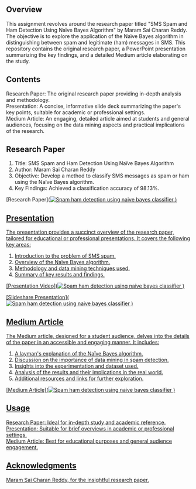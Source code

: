## Overview    
This assignment revolves around the research paper titled "SMS Spam and Ham Detection Using Naïve Bayes Algorithm" by Maram Sai Charan Reddy. The objective is to explore the application of the Naïve Bayes algorithm in distinguishing between spam and legitimate (ham) messages in SMS. This repository contains the original research paper, a PowerPoint presentation summarizing the key findings, and a detailed Medium article elaborating on the study.      

## Contents     
Research Paper: The original research paper providing in-depth analysis and methodology.   
Presentation: A concise, informative slide deck summarizing the paper's key points, suitable for academic or professional settings.    
Medium Article: An engaging, detailed article aimed at students and general audiences, focusing on the data mining aspects and practical implications of the research.    

## Research Paper     
1. Title: SMS Spam and Ham Detection Using Naïve Bayes Algorithm     
2. Author: Maram Sai Charan Reddy    
3. Objective: Develop a method to classify SMS messages as spam or ham using the Naïve Bayes algorithm.    
4. Key Findings: Achieved a classification accuracy of 98.13%.    

[Research Paper](<a target="_blank" href="https://deliverypdf.ssrn.com/delivery.php?ID=974110106091099097024098080093030090122078057047002065122086020091105014018029072096060017121055126111014099102122008120107014041053089019092101115025092110031069110064034002001020064000065030100065091119104120081098093091115001064126117080118118081072&EXT=pdf&INDEX=TRUE
"><img src="https://github-readme-medium-recent-article.vercel.app/medium/@sangramjagtap096/index" alt="Spam ham detection using naive bayes classifier">
)

## Presentation   
The presentation provides a succinct overview of the research paper, tailored for educational or professional presentations. It covers the following key areas:    

1. Introduction to the problem of SMS spam.    
2. Overview of the Naïve Bayes algorithm.     
3. Methodology and data mining techniques used.     
4. Summary of key results and findings.    

[Presentation Video](<a target="_blank" href="https://github.com/sangramjagtap2108/CMPE-255-DM-Assignments/assets/55223872/c223d86d-786a-40aa-bef8-b7a32371a766"><img src="https://github-readme-medium-recent-article.vercel.app/medium/@sangramjagtap096/index" alt="Spam ham detection using naive bayes classifier">
)

[Slideshare Presentation](<a target="_blank" href="https://www.slideshare.net/sangramjagtap096/from-spam-to-ham-sms-detection-via-nave-bayespptx"><img src="https://github-readme-medium-recent-article.vercel.app/medium/@sangramjagtap096/index" alt="Spam ham detection using naive bayes classifier">
)

## Medium Article
The Medium article, designed for a student audience, delves into the details of the paper in an accessible and engaging manner. It includes:
1. A layman's explanation of the Naïve Bayes algorithm.   
2. Discussion on the importance of data mining in spam detection.    
3. Insights into the experimentation and dataset used.    
4. Analysis of the results and their implications in the real world.    
5. Additional resources and links for further exploration.    

[Medium Article](<a target="_blank" href="https://medium.com/@sangramjagtap096/machine-learning-unveiled-combatting-sms-spam-with-na%C3%AFve-bayes-classifier-098d7a0d1c18"><img src="https://github-readme-medium-recent-article.vercel.app/medium/@sangramjagtap096/index" alt="Spam ham detection using naive bayes classifier">
)

## Usage     
Research Paper: Ideal for in-depth study and academic reference.     
Presentation: Suitable for brief overviews in academic or professional settings.     
Medium Article: Best for educational purposes and general audience engagement.    

## Acknowledgments   
Maram Sai Charan Reddy, for the insightful research paper.
